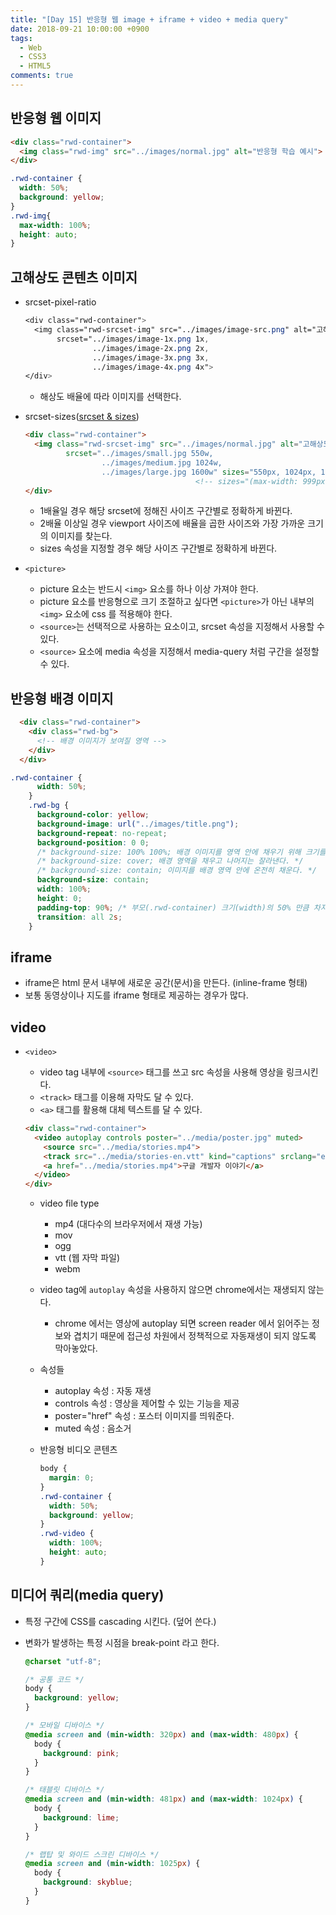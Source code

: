 ```yaml
---
title: "[Day 15] 반응형 웹 image + iframe + video + media query"
date: 2018-09-21 10:00:00 +0900
tags:
  - Web
  - CSS3
  - HTML5
comments: true
---
```


## 반응형 웹 이미지

```html
<div class="rwd-container">
  <img class="rwd-img" src="../images/normal.jpg" alt="반응형 학습 예시">
</div>
```

```css
.rwd-container {
  width: 50%;
  background: yellow;
}
.rwd-img{
  max-width: 100%;
  height: auto;
}
```

## 고해상도 콘텐츠 이미지

- srcset-pixel-ratio

  ```css
  <div class="rwd-container">
    <img class="rwd-srcset-img" src="../images/image-src.png" alt="고해상도 콘텐츠 이미지 예시" 
         srcset="../images/image-1x.png 1x,
                 ../images/image-2x.png 2x,
                 ../images/image-3x.png 3x,
                 ../images/image-4x.png 4x">
  </div>
  ```

  - 해상도 배율에 따라 이미지를 선택한다.

- srcset-sizes([srcset & sizes](https://ericportis.com/posts/2014/srcset-sizes/))

  ```html
  <div class="rwd-container">
    <img class="rwd-srcset-img" src="../images/normal.jpg" alt="고해상도 콘텐츠 이미지 예시" 
           srcset="../images/small.jpg 550w,
                   ../images/medium.jpg 1024w,
                   ../images/large.jpg 1600w" sizes="550px, 1024px, 1600px">
     								    <!-- sizes="(max-width: 999px) 50vw, 100vw" -->
  </div>
  ```

  - 1배율일 경우 해당 srcset에 정해진 사이즈 구간별로 정확하게 바뀐다.
  - 2배율 이상일 경우 viewport 사이즈에 배율을 곱한 사이즈와 가장 가까운 크기의 이미지를 찾는다.
  - sizes 속성을 지정할 경우 해당 사이즈 구간별로 정확하게 바뀐다.

- `<picture>`

  - picture 요소는 반드시 `<img>` 요소를 하나 이상 가져야 한다.
  - picture 요소를 반응형으로 크기 조절하고 싶다면 `<picture>`가 아닌 내부의 `<img>` 요소에 css 를 적용해야 한다.
  - `<source>`는 선택적으로 사용하는 요소이고, srcset 속성을 지정해서 사용할 수 있다.
  - `<source>` 요소에 media 속성을 지정해서 media-query 처럼 구간을 설정할 수 있다.

## 반응형 배경 이미지

```html
  <div class="rwd-container">
    <div class="rwd-bg">
      <!-- 배경 이미지가 보여질 영역 -->
    </div>
  </div>
```

```css
.rwd-container {
      width: 50%;
    }
    .rwd-bg {
      background-color: yellow;
      background-image: url("../images/title.png");
      background-repeat: no-repeat;
      background-position: 0 0;
      /* background-size: 100% 100%; 배경 이미지를 영역 안에 채우기 위해 크기를 줄이거나 늘린다. */
      /* background-size: cover; 배경 영역을 채우고 나머지는 잘라낸다. */
      /* background-size: contain; 이미지를 배경 영역 안에 온전히 채운다. */
      background-size: contain;
      width: 100%;
      height: 0;
      padding-top: 90%; /* 부모(.rwd-container) 크기(width)의 50% 만큼 차지한다. */
      transition: all 2s;
    }
```

## iframe

- iframe은 html 문서 내부에 새로운 공간(문서)을 만든다. (inline-frame 형태)
- 보통 동영상이나 지도를 iframe 형태로 제공하는 경우가 많다.

## video

- `<video>`

  - video tag 내부에 `<source>` 태그를 쓰고 src 속성을 사용해 영상을 링크시킨다.
  - `<track>` 태그를 이용해 자막도 달 수 있다.
  - `<a>` 태그를 활용해 대체 텍스트를 달 수 있다.

  ```html
  <div class="rwd-container">
    <video autoplay controls poster="../media/poster.jpg" muted>
      <source src="../media/stories.mp4">
      <track src="../media/stories-en.vtt" kind="captions" srclang="en" label="English Caption">
      <a href="../media/stories.mp4">구글 개발자 이야기</a>
    </video>
  </div>
  ```

  - video file type

    - mp4 (대다수의 브라우저에서 재생 가능)
    - mov
    - ogg
    - vtt (웹 자막 파일)
    - webm

  - video tag에 `autoplay` 속성을 사용하지 않으면 chrome에서는 재생되지 않는다.

    - chrome 에서는 영상에 autoplay 되면 screen reader 에서 읽어주는 정보와 겹치기 때문에 접근성 차원에서 정책적으로 자동재생이 되지 않도록 막아놓았다.

  - 속성들

    - autoplay 속성 : 자동 재생
    - controls 속성 : 영상을 제어할 수 있는 기능을 제공
    - poster="href" 속성 : 포스터 이미지를 띄워준다.
    - muted 속성 : 음소거

  - 반응형 비디오 콘텐츠

    ```css
    body {
      margin: 0;
    }
    .rwd-container {
      width: 50%;
      background: yellow;
    }
    .rwd-video {
      width: 100%;
      height: auto;
    }
    ```

## 미디어 쿼리(media query)

- 특정 구간에 CSS를 cascading 시킨다. (덮어 쓴다.)

- 변화가 발생하는 특정 시점을 break-point 라고 한다.

  ```css
  @charset "utf-8";
  
  /* 공통 코드 */
  body {
    background: yellow;
  }
  
  /* 모바일 디바이스 */
  @media screen and (min-width: 320px) and (max-width: 480px) {
    body {
      background: pink;
    }  
  }
  
  /* 태블릿 디바이스 */
  @media screen and (min-width: 481px) and (max-width: 1024px) {
    body {
      background: lime;
    }
  }
  
  /* 랩탑 및 와이드 스크린 디바이스 */
  @media screen and (min-width: 1025px) {
    body {
      background: skyblue;
    }
  }
  ```


